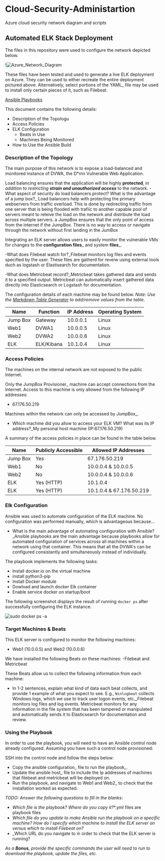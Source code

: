 # Cloud-Security-Administartion
Azure cloud security network diagram and scripts
## Automated ELK Stack Deployment

The files in this repository were used to configure the network depicted below.

!![Azure_Network_Diagram](https://user-images.githubusercontent.com/89329304/148301750-3e7797f1-10d8-40d4-8bf7-815e506a8f05.png)


These files have been tested and used to generate a live ELK deployment on Azure. They can be used to either recreate the entire deployment pictured above. Alternatively, select portions of the YAML_ file may be used to install only certain pieces of it, such as Filebeat.

[Ansible Playbooks](https://drive.google.com/drive/folders/1g2Fd8K3v1uw2_Y1VN8LVALgtvCYTF7LO?usp=sharing)


This document contains the following details:
- Description of the Topologu
- Access Policies
- ELK Configuration
  - Beats in Use
  - Machines Being Monitored
- How to Use the Ansible Build


### Description of the Topology

The main purpose of this network is to expose a load-balanced and monitored instance of DVWA, the D*mn Vulnerable Web Application.

Load balancing ensures that the application will be highly **protected**_, in addition to restricting **strain and unauthorized access**_ to the network.
-What aspect of security do load balancers protect? What is the advantage of a jump box?_ Load balancers help with protecting the primary webservers from traffic overload. This is done by redirecting traffic from one server that is being flooded with trafiic to another capable pool of servers meant to releive the load on the network and distribute the load across multiple servers. a JumpBox ensures that the only point of access from the internet if the JumpBox. There is no way to access or navigate through the network without first landing in the JumBox

Integrating an ELK server allows users to easily monitor the vulnerable VMs for changes to the **configuration files**_ and system **files**_.

-What does Filebeat watch for?_Filebeat monitors log files and events specified by the user. These files are gatherd for reveiw using external tools duch as logstash or Elastisearch for documentation. 

-What does Metricbeat record?_Metricbeat takes gathered data and sends it to a specified output. Metricbeat can automatically insert gathered data directly into Elasticsearch or Logstash for documentation.

The configuration details of each machine may be found below.
_Note: Use the [Markdown Table Generator](http://www.tablesgenerator.com/markdown_tables) to add/remove values from the table_.

| Name     | Function  | IP Address | Operating System |
|----------|-----------|------------|------------------|
| Jump Box | Gateway   | 10.0.0.1   | Linux            |
| Web1     | DVWA1     | 10.0.0.5   | Linux            |
| Web2     | DVWA2     | 10.0.0.6   | Linux            |
| ELK      | ELK/Kibana| 10.1.0.4   | Linux            |

### Access Policies

The machines on the internal network are not exposed to the public Internet. 

Only the JumpBox Provisioner_ machine can accept connections from the Internet. Access to this machine is only allowed from the following IP addresses:
- 67.176.50.219

Machines within the network can only be accessed by JumpBox_.
- Which machine did you allow to access your ELK VM? What was its IP address?_My personal host machine (IP:67.176.50.219)

A summary of the access policies in place can be found in the table below.

| Name     | Publicly Accessible | Allowed IP Addresses     |
|----------|---------------------|--------------------------|
| Jump Box | Yes                 | 67.176.50.219            |
| Web1     | No                  | 10.0.0.4 & 10.0.0.5      |
| Web2     | No                  | 10.0.0.4 & 10.0.0.6      |
| ELK      | Yes (HTTP)          | 10.1.0.4                 |
| ELK      | Yes (HTTP)          | 10.1.0.4 & 67.176.50.219 |

### Elk Configuration

Ansible was used to automate configuration of the ELK machine. No configuration was performed manually, which is advantageous because...
- What is the main advantage of automating configuration with Ansible?_Ansible playbooks are the main advantage because playbooks allow for automated configuration of services across all machines within a network using that container. This means that all the DVWA's can be configured consistantly and simultaneously instead of individually. 

The playbook implements the following tasks:
- Install docker.io on the virtual machine
- install python3-pip
- Install Docker module
- Dowload and launch docker Elk container
- Enable service docker on startup/boot

The following screenshot displays the result of running `docker ps` after successfully configuring the ELK instance.

![sudo docker ps -a](https://user-images.githubusercontent.com/89329304/148287830-14c3ca64-2b82-4695-8464-6f05820c5a06.png)

 
### Target Machines & Beats
This ELK server is configured to monitor the following machines:
- Web1 (10.0.0.5) and Web2 (10.0.0.6)

We have installed the following Beats on these machines:
-Filebeat and Metricbeat

These Beats allow us to collect the following information from each machine:
- In 1-2 sentences, explain what kind of data each beat collects, and provide 1 example of what you expect to see. E.g., `Winlogbeat` collects Windows logs, which we use to track user logon events, etc._Filebeat monitors log files and log events. Metricbeat monitors for any information in the file system that has been tampered or manipulated and automatically sends it to Elasticsearch for documentation and review. 

### Using the Playbook
In order to use the playbook, you will need to have an Ansible control node already configured. Assuming you have such a control node provisioned: 

SSH into the control node and follow the steps below:
- Copy the ansible configuration_ file to run the playbook_.
- Update the ansible host_ file to include the Ip addresses of machines that filebeat and metricbeat will be deployed on. 
- Run the playbook, and navigate to Web1 and Web2_ to check that the installation worked as expected.

_TODO: Answer the following questions to fill in the blanks:_
- _Which file is the playbook? Where do you copy it?_*.yml files are playbook files
- _Which file do you update to make Ansible run the playbook on a specific machine? How do I specify which machine to install the ELK server on versus which to install Filebeat on?_
- _Which URL do you navigate to in order to check that the ELK server is running?

_As a **Bonus**, provide the specific commands the user will need to run to download the playbook, update the files, etc._
